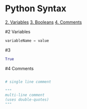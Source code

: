 # Python Syntax

[2. Variables](#2.Variables)
[3. Booleans](#3.Booleans)
[4. Comments](#4.Comments)

#2 Variables

```python
variableName = value
```

#3

```python
True
```

#4 Comments

```python

# single line comment

"""
multi-line comment
(uses double-quotes)
"""

```